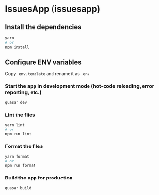 # IssuesApp (issuesapp)

## Install the dependencies

```bash
yarn
# or
npm install
```

## Configure ENV variables

Copy `.env.template` and rename it as `.env`

### Start the app in development mode (hot-code reloading, error reporting, etc.)

```bash
quasar dev
```

### Lint the files

```bash
yarn lint
# or
npm run lint
```

### Format the files

```bash
yarn format
# or
npm run format
```

### Build the app for production

```bash
quasar build
```
